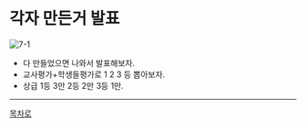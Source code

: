 각자 만든거 발표  
=======================
![7-1](https://github.com/isp829/HU/blob/master/images/lecture7/7-1.jpg)
* 다 만들었으면 나와서 발표해보자.  
* 교사평가+학생들평가로 1 2 3 등 뽑아보자.
* 상급 1등 3만 2등 2만 3등 1만.       
--------------------------------------------------------------------------------------   
[목차로](https://github.com/isp829/HU/blob/master/README.md)  

    
